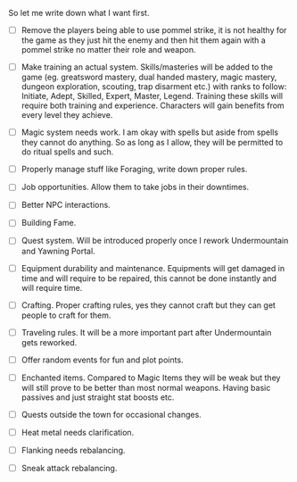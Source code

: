 So let me write down what I want first.

- [ ] Remove the players being able to use pommel strike, it is not healthy for the game as they just hit the enemy and then hit them again with a pommel strike no matter their role and weapon.

- [ ] Make training an actual system. Skills/masteries will be added to the game (eg. greatsword mastery, dual handed mastery, magic mastery, dungeon exploration, scouting, trap disarment etc.) with ranks to follow: Initiate, Adept, Skilled, Expert, Master, Legend. Training these skills will require both training and experience. Characters will gain benefits from every level they achieve.

- [ ] Magic system needs work. I am okay with spells but aside from spells they cannot do anything. So as long as I allow, they will be permitted to do ritual spells and such.

- [ ] Properly manage stuff like Foraging, write down proper rules.

- [ ] Job opportunities. Allow them to take jobs in their downtimes.

- [ ] Better NPC interactions.

- [ ] Building Fame.

- [ ] Quest system. Will be introduced properly once I rework Undermountain and Yawning Portal.

- [ ] Equipment durability and maintenance. Equipments will get damaged in time and will require to be repaired, this cannot be done instantly and will require time. 

- [ ] Crafting. Proper crafting rules, yes they cannot craft but they can get people to craft for them.

- [ ] Traveling rules. It will be a more important part after Undermountain gets reworked.

- [ ] Offer random events for fun and plot points.

- [ ] Enchanted items. Compared to Magic Items they will be weak but they will still prove to be better than most normal weapons. Having basic passives and just straight stat boosts etc.

- [ ] Quests outside the town for occasional changes.

- [ ] Heat metal needs clarification.

- [ ] Flanking needs rebalancing.

- [ ] Sneak attack rebalancing. 



